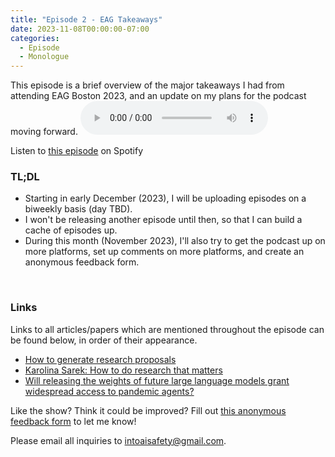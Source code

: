 ```yaml
---
title: "Episode 2 - EAG Takeaways"
date: 2023-11-08T00:00:00-07:00
categories:
  - Episode
  - Monologue
---
```


This episode is a brief overview of the major takeaways I had from attending EAG Boston 2023, and an update on my plans for the podcast moving forward.
<audio controls>
<source src="https://into-ai-safety.github.io/assets/audio/into-ai-safety_ep.2.mp3" type="audio/mp3">
</audio>

Listen to <a href="https://open.spotify.com/episode/6lVLPW5WAWVoYTWUzhoBxq?si=a50a25be04c0474c" target="_blank" rel="noreferrer noopener">this episode</a> on Spotify

### TL;DL

- Starting in early December (2023), I will be uploading episodes on a biweekly basis (day TBD).
- I won't be releasing another episode until then, so that I can build a cache of episodes up.
- During this month (November 2023), I'll also try to get the podcast up on more platforms, set up comments on more platforms, and create an anonymous feedback form.
<br>

### Links

Links to all articles/papers which are mentioned throughout the episode can be found below, in order of their appearance.
- <a href="https://forum.effectivealtruism.org/posts/8R2NffQiCsn3F7hpv/how-to-generate-research-proposals" target="_blank" rel="noreferrer noopener">How to generate research proposals</a>
- <a href="https://www.effectivealtruism.org/articles/karolina-sarek-how-to-do-research-that-matters" target="_blank" rel="noreferrer noopener">Karolina Sarek: How to do research that matters</a>
- <a href="https://arxiv.org/abs/2310.18233" target="_blank" rel="noreferrer noopener">Will releasing the weights of future large language models grant widespread access to pandemic agents?</a>

<!-- end of the list -->

Like the show? Think it could be improved? Fill out <a href="https://docs.google.com/forms/d/e/1FAIpQLSdXqpGGb0uWgpQd8CUvKP6g2Ki8FrDsEBzFfQBrBoSZPlxjDQ/viewform?usp=sf_link" target="_blank" rel="noreferrer noopener">this anonymous feedback form</a> to let me know!

Please email all inquiries to <intoaisafety@gmail.com>.